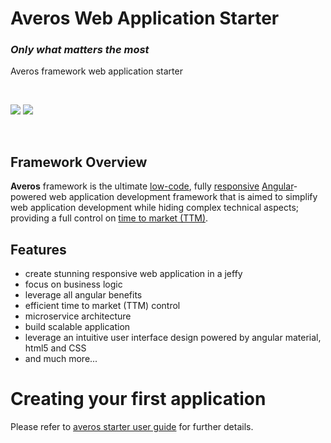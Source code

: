 # Averos Web Application Starter
### _Only what matters the most_
Averos framework web application starter

<br>

![](https://img.shields.io/badge/AverosWebApplicationAtarter-v1.0.0-blue)
![](https://img.shields.io/badge/poweredby-averos-red)

<br>

## Framework Overview

**Averos** framework is the ultimate [low-code](https://en.wikipedia.org/wiki/Low-code_development_platform), fully [responsive](https://en.wikipedia.org/wiki/Responsive_web_design) [Angular](https://angular.io/)-powered web application development framework that is aimed to simplify web application development while hiding complex technical aspects; providing a full control on [time to market (TTM)](https://en.wikipedia.org/wiki/Time_to_market). 

## Features
- create stunning responsive web application in a jeffy
- focus on business logic
- leverage all angular benefits
- efficient time to market (TTM) control
- microservice architecture
- build scalable application
- leverage an intuitive user interface design powered by angular material, html5 and CSS
- and much more...

# Creating your first application

Please refer to [averos starter user guide](https://averos-io.github.io/averos-io-starter/) for further details.












